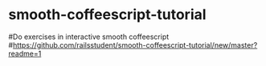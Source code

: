 # smooth-coffeescript-tutorial

#Do exercises in interactive smooth coffeescript
#https://github.com/railsstudent/smooth-coffeescript-tutorial/new/master?readme=1

